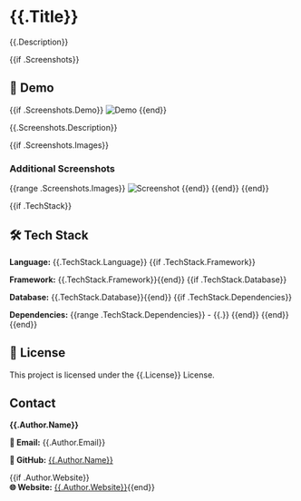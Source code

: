 # {{.Title}}

{{.Description}}

{{if .Screenshots}}

## 📸 Demo 

{{if .Screenshots.Demo}}
![Demo]({{.Screenshots.Demo}})
{{end}}

{{.Screenshots.Description}}

{{if .Screenshots.Images}}
### Additional Screenshots
{{range .Screenshots.Images}}
![Screenshot]({{.}})
{{end}}
{{end}}
{{end}}

{{if .TechStack}}
## 🛠️ Tech Stack

**Language:** {{.TechStack.Language}}
{{if .TechStack.Framework}}

**Framework:** {{.TechStack.Framework}}{{end}}
{{if .TechStack.Database}}

**Database:** {{.TechStack.Database}}{{end}}
{{if .TechStack.Dependencies}}

**Dependencies:**
{{range .TechStack.Dependencies}}  - {{.}}
{{end}}
{{end}}
{{end}}

## 📄 License

This project is licensed under the {{.License}} License.

## Contact

**{{.Author.Name}}**

**📧 Email:** {{.Author.Email}}

**🐙 GitHub:** [{{.Author.Name}}]({{.Author.GitHub}})

{{if .Author.Website}}  
**🌐 Website:** [{{.Author.Website}}]({{.Author.Website}}){{end}}
